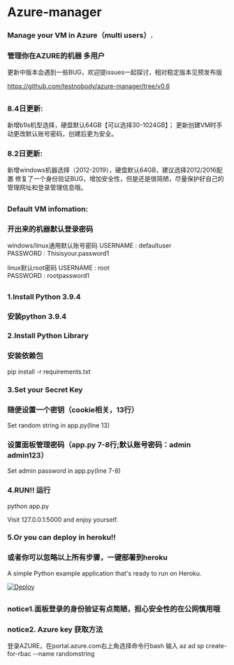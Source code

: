 # Azure-manager
### Manage your VM in Azure（multi users）.
### 管理你在AZURE的机器 多用户


更新中版本会遇到一些BUG，欢迎提issues一起探讨，相对稳定版本见预发布版

https://github.com/testnobody/azure-manager/tree/v0.6
##
### 8.4日更新:

新增b1ls机型选择，硬盘默认64GB【可以选择30-1024GB】；
更新创建VM时手动更改默认账号密码，创建后更为安全。



### 8.2日更新:

新增windows机器选择（2012-2019），硬盘默认64GB，建议选择2012/2016配置
修复了一个身份验证BUG，增加安全性，但是还是很简陋，尽量保护好自己的管理网址和登录管理信息哦。
##
### Default VM infomation:
### 开出来的机器默认登录密码
windows/linux通用默认账号密码
USERNAME : defaultuser<br>
PASSWORD : Thisisyour.password1

linux默认root密码
USERNAME : root<br>
PASSWORD : rootpassword1
##
### 1.Install Python 3.9.4
### 安装python 3.9.4

### 2.Install Python Library
### 安装依赖包
pip install -r requirements.txt

### 3.Set your Secret Key 
### 随便设置一个密钥（cookie相关，13行）
Set random string in app.py(line 13)

### 设置面板管理密码（app.py 7-8行;默认账号密码：admin admin123）
Set admin password in app.py(line 7-8)

### 4.RUN!! 运行
python app.py

Visit 127.0.0.1:5000 and enjoy yourself.

### 5.Or you can deploy in heroku!!
### 或者你可以忽略以上所有步骤，一键部署到heroku
A simple Python example application that's ready to run on Heroku.

[![Deploy](https://www.herokucdn.com/deploy/button.svg)](https://heroku.com/deploy)
##
### notice1.面板登录的身份验证有点简陋，担心安全性的在公网慎用哦

### notice2. Azure key 获取方法
登录AZURE，在portal.azure.com右上角选择命令行bash 输入 az ad sp create-for-rbac --name randomstring

